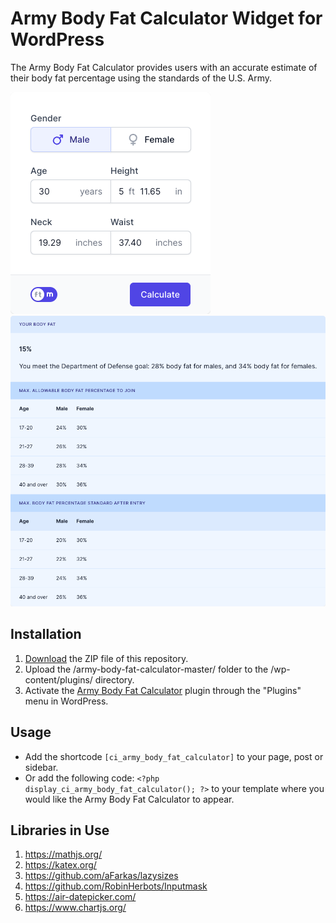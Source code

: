 # Army Body Fat Calculator Widget for WordPress

The Army Body Fat Calculator provides users with an accurate estimate of their body fat percentage using the standards of the U.S. Army.

![Army Body Fat Calculator Input Form](/assets/images/screenshot-1.png "Army Body Fat Calculator Input Form")
![Army Body Fat Calculator Calculation Results](/assets/images/screenshot-2.png "Army Body Fat Calculator Calculation Results")

## Installation

1. [Download](https://github.com/pub-calculator-io/age-calculator/archive/refs/heads/master.zip) the ZIP file of this repository.
2. Upload the /army-body-fat-calculator-master/ folder to the /wp-content/plugins/ directory.
3. Activate the [Army Body Fat Calculator](https://www.calculator.io/army-body-fat-calculator/ "Army Body Fat Calculator Homepage") plugin through the "Plugins" menu in WordPress.

## Usage
* Add the shortcode `[ci_army_body_fat_calculator]` to your page, post or sidebar.
* Or add the following code: `<?php display_ci_army_body_fat_calculator(); ?>` to your template where you would like the Army Body Fat Calculator to appear.

## Libraries in Use
1. https://mathjs.org/
2. https://katex.org/
3. https://github.com/aFarkas/lazysizes
4. https://github.com/RobinHerbots/Inputmask
5. https://air-datepicker.com/
6. https://www.chartjs.org/
